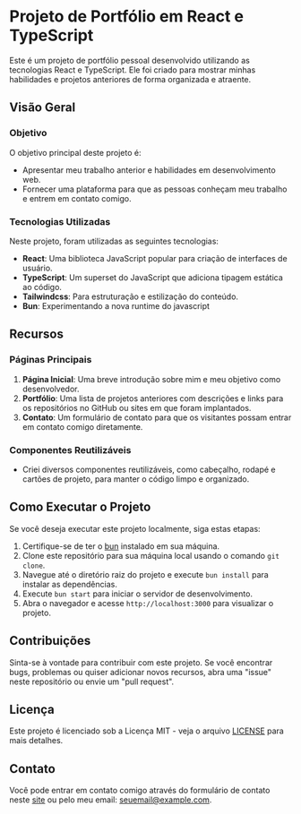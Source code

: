 # Projeto de Portfólio em React e TypeScript

Este é um projeto de portfólio pessoal desenvolvido utilizando as tecnologias React e TypeScript. Ele foi criado para mostrar minhas habilidades e projetos anteriores de forma organizada e atraente.

## Visão Geral

### Objetivo

O objetivo principal deste projeto é:

- Apresentar meu trabalho anterior e habilidades em desenvolvimento web.
- Fornecer uma plataforma para que as pessoas conheçam meu trabalho e entrem em contato comigo.

### Tecnologias Utilizadas

Neste projeto, foram utilizadas as seguintes tecnologias:

- **React**: Uma biblioteca JavaScript popular para criação de interfaces de usuário.
- **TypeScript**: Um superset do JavaScript que adiciona tipagem estática ao código.
- **Tailwindcss**: Para estruturação e estilização do conteúdo.
- **Bun**: Experimentando a nova runtime do javascript


## Recursos

### Páginas Principais

1. **Página Inicial**: Uma breve introdução sobre mim e meu objetivo como desenvolvedor.
2. **Portfólio**: Uma lista de projetos anteriores com descrições e links para os repositórios no GitHub ou sites em que foram implantados.
3. **Contato**: Um formulário de contato para que os visitantes possam entrar em contato comigo diretamente.

### Componentes Reutilizáveis

- Criei diversos componentes reutilizáveis, como cabeçalho, rodapé e cartões de projeto, para manter o código limpo e organizado.

## Como Executar o Projeto

Se você deseja executar este projeto localmente, siga estas etapas:

1. Certifique-se de ter o [bun](https://bun.sh) instalado em sua máquina.
2. Clone este repositório para sua máquina local usando o comando `git clone`.
3. Navegue até o diretório raiz do projeto e execute `bun install` para instalar as dependências.
4. Execute `bun start` para iniciar o servidor de desenvolvimento.
5. Abra o navegador e acesse `http://localhost:3000` para visualizar o projeto.

## Contribuições

Sinta-se à vontade para contribuir com este projeto. Se você encontrar bugs, problemas ou quiser adicionar novos recursos, abra uma "issue" neste repositório ou envie um "pull request".

## Licença

Este projeto é licenciado sob a Licença MIT - veja o arquivo [LICENSE](./LICENSE) para mais detalhes.

## Contato

Você pode entrar em contato comigo através do formulário de contato neste [site](https://exemplo.com/contato) ou pelo meu email: seuemail@example.com.
